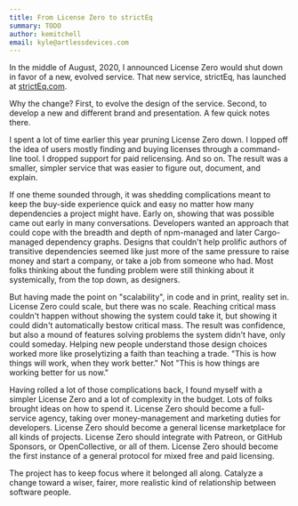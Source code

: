 ```yaml
---
title: From License Zero to strictEq
summary: TODO
author: kemitchell
email: kyle@artlessdevices.com
---
```


In the middle of August, 2020, I announced License Zero would shut down in favor of a new, evolved service.  That new service, strictEq, has launched at [strictEq.com](https://strictEq.com).

Why the change?  First, to evolve the design of the service.  Second, to develop a new and different brand and presentation.  A few quick notes there.

I spent a lot of time earlier this year pruning License Zero down.  I lopped off the idea of users mostly finding and buying licenses through a command-line tool.  I dropped support for paid relicensing.  And so on.  The result was a smaller, simpler service that was easier to figure out, document, and explain.

If one theme sounded through, it was shedding complications meant to keep the buy-side experience quick and easy no matter how many dependencies a project might have.  Early on, showing that was possible came out early in many conversations.  Developers wanted an approach that could cope with the breadth and depth of npm-managed and later Cargo-managed dependency graphs.  Designs that couldn't help prolific authors of transitive dependencies seemed like just more of the same pressure to raise money and start a company, or take a job from someone who had.  Most folks thinking about the funding problem were still thinking about it systemically, from the top down, as designers.

But having made the point on "scalability", in code and in print, reality set in.  License Zero could scale, but there was no scale.  Reaching critical mass couldn't happen without showing the system could take it, but showing it could didn't automatically bestow critical mass.  The result was confidence, but also a mound of features solving problems the system didn't have, only could someday.  Helping new people understand those design choices worked more like proselytizing a faith than teaching a trade.  "This is how things will work, when they work better."  Not "This is how things are working better for us now."

Having rolled a lot of those complications back, I found myself with a simpler License Zero and a lot of complexity in the budget.  Lots of folks brought ideas on how to spend it.  License Zero should become a full-service agency, taking over money-management and marketing duties for developers.  License Zero should become a general license marketplace for all kinds of projects.  License Zero should integrate with Patreon, or GitHub Sponsors, or OpenCollective, or all of them.  License Zero should become the first instance of a general protocol for mixed free and paid licensing.

The project has to keep focus where it belonged all along.  Catalyze a change toward a wiser, fairer, more realistic kind of relationship between software people.

